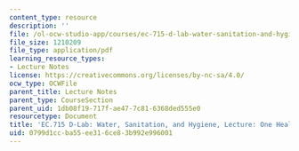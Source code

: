 ```yaml
---
content_type: resource
description: ''
file: /ol-ocw-studio-app/courses/ec-715-d-lab-water-sanitation-and-hygiene-fall-2019/0799d1ccba55ee316ce83b992e996001_MITEC_715F19-one-health.pdf
file_size: 1210209
file_type: application/pdf
learning_resource_types:
- Lecture Notes
license: https://creativecommons.org/licenses/by-nc-sa/4.0/
ocw_type: OCWFile
parent_title: Lecture Notes
parent_type: CourseSection
parent_uid: 1db08f19-717f-ae47-7c81-6368ded555e0
resourcetype: Document
title: 'EC.715 D-Lab: Water, Sanitation, and Hygiene, Lecture: One Health'
uid: 0799d1cc-ba55-ee31-6ce8-3b992e996001
---
```

